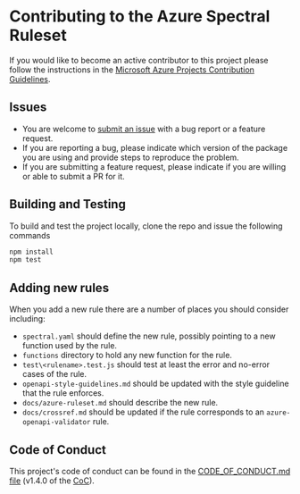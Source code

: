 # Contributing to the Azure Spectral Ruleset

If you would like to become an active contributor to this project please follow the instructions in the
[Microsoft Azure Projects Contribution Guidelines](https://opensource.microsoft.com/collaborate/).

## Issues

- You are welcome to [submit an issue](https://github.com/mkistler/azure-spectral-ruleset/issues) with a bug report or a feature request.
- If you are reporting a bug, please indicate which version of the package you are using and provide steps to reproduce the problem.
- If you are submitting a feature request, please indicate if you are willing or able to submit a PR for it.

## Building and Testing

To build and test the project locally, clone the repo and issue the following commands

```sh
npm install
npm test
```

## Adding new rules

When you add a new rule there are a number of places you should consider including:

- `spectral.yaml` should define the new rule, possibly pointing to a new function used by the rule.
- `functions` directory to hold any new function for the rule.
- `test\<rulename>.test.js` should test at least the error and no-error cases of the rule.
- `openapi-style-guidelines.md` should be updated with the style guideline that the rule enforces.
- `docs/azure-ruleset.md` should describe the new rule.
- `docs/crossref.md` should be updated if the rule corresponds to an `azure-openapi-validator` rule.

## Code of Conduct

This project's code of conduct can be found in the
[CODE_OF_CONDUCT.md file](https://github.com/Azure/azure-sdk-for-python/blob/main/CODE_OF_CONDUCT.md)
(v1.4.0 of the [CoC](https://contributor-covenant.org/)).
